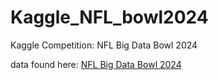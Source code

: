 # Kaggle_NFL_bowl2024
Kaggle Competition: NFL Big Data Bowl 2024

data found here: [NFL Big Data Bowl 2024](https://www.kaggle.com/competitions/nfl-big-data-bowl-2024/data)

